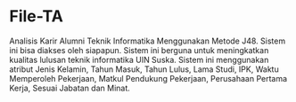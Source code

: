 # File-TA
Analisis Karir Alumni Teknik Informatika Menggunakan Metode J48.
Sistem ini bisa diakses oleh siapapun.
Sistem ini berguna untuk meningkatkan kualitas lulusan teknik informatika UIN Suska.
Sistem ini menggunakan atribut Jenis Kelamin, Tahun Masuk, Tahun Lulus, Lama Studi, IPK, Waktu Memperoleh Pekerjaan, Matkul Pendukung Pekerjaan, Perusahaan Pertama Kerja, Sesuai Jabatan dan Minat.
